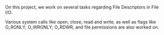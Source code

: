 On this project, we work on several tasks regarding File Descriptors in File I/O.

Various system calls like open, close, read and write, as well as flags like O_RONLY, O_WRONLY, O_RDWR, and file permissions are also worked on.
